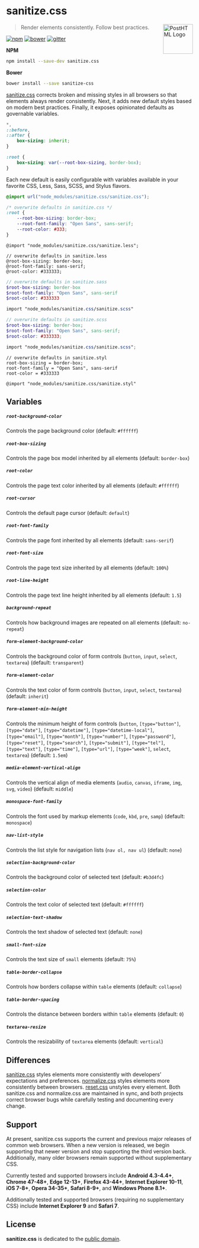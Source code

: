 # sanitize.css

<a href="https://github.com/10up/sanitize.css"><img src="https://10up.github.io/sanitize.css/logo.svg" alt="PostHTML Logo" width="80" height="80" align="right"></a>

> Render elements consistently. Follow best practices.

[![npm][npm-image]][npm-url] [![bower][bower-image]][bower-url] [![gitter][gitter-image]][gitter-url]

**NPM**

```sh
npm install --save-dev sanitize.css
```

**Bower**

```sh
bower install --save sanitize-css
```

[sanitize.css] corrects broken and missing styles in all browsers so that elements always render consistently. Next, it adds new default styles based on modern best practices. Finally, it exposes opinionated defaults as governable variables.

```css
*,
::before,
::after {
	box-sizing: inherit;
}

:root {
	box-sizing: var(--root-box-sizing, border-box);
}
```

Each new default is easily configurable with variables available in your favorite CSS, Less, Sass, SCSS, and Stylus flavors.

```css
@import url("node_modules/sanitize.css/sanitize.css");

/* overwrite defaults in sanitize.css */
:root {
	--root-box-sizing: border-box;
	--root-font-family: "Open Sans", sans-serif;
	--root-color: #333;
}
```

```less
@import "node_modules/sanitize.css/sanitize.less";

// overwrite defaults in sanitize.less
@root-box-sizing: border-box;
@root-font-family: sans-serif;
@root-color: #333333;
```

```sass
// overwrite defaults in sanitize.sass
$root-box-sizing: border-box
$root-font-family: "Open Sans", sans-serif
$root-color: #333333

import "node_modules/sanitize.css/sanitize.scss"
```

```scss
// overwrite defaults in sanitize.scss
$root-box-sizing: border-box;
$root-font-family: "Open Sans", sans-serif;
$root-color: #333333;

import "node_modules/sanitize.css/sanitize.scss";
```

```stylus
// overwrite defaults in sanitize.styl
root-box-sizing = border-box;
root-font-family = "Open Sans", sans-serif
root-color = #333333

@import "node_modules/sanitize.css/sanitize.styl"
```

## Variables

##### `root-background-color`

Controls the page background color (default: `#ffffff`)

##### `root-box-sizing`

Controls the page box model inherited by all elements (default: `border-box`)

##### `root-color`

Controls the page text color inherited by all elements (default: `#ffffff`)

##### `root-cursor`

Controls the default page cursor (default: `default`)

##### `root-font-family`

Controls the page font inherited by all elements (default: `sans-serif`)

##### `root-font-size`

Controls the page text size inherited by all elements (default: `100%`)

##### `root-line-height`

Controls the page text line height inherited by all elements (default: `1.5`)

##### `background-repeat`

Controls how background images are repeated on all elements (default: `no-repeat`)

##### `form-element-background-color`

Controls the background color of form controls (`button`, `input`, `select`, `textarea`) (default: `transparent`)

##### `form-element-color`

Controls the text color of form controls (`button`, `input`, `select`, `textarea`) (default: `inherit`)

##### `form-element-min-height`

Controls the minimum height of form controls (`button`, `[type="button"]`, `[type="date"]`, `[type="datetime"]`, `[type="datetime-local"]`, `[type="email"]`, `[type="month"]`, `[type="number"]`, `[type="password"]`, `[type="reset"]`, `[type="search"]`, `[type="submit"]`, `[type="tel"]`, `[type="text"]`, `[type="time"]`, `[type="url"]`, `[type="week"]`, `select`, `textarea`) (default: `1.5em`)

##### `media-element-vertical-align`

Controls the vertical align of media elements (`audio`, `canvas`, `iframe`, `img`, `svg`, `video`) (default: `middle`)

##### `monospace-font-family`

Controls the font used by markup elements (`code`, `kbd`, `pre`, `samp`) (default: `monospace`)

##### `nav-list-style`

Controls the list style for navigation lists (`nav ol, nav ul`) (default: `none`)

##### `selection-background-color`

Controls the background color of selected text (default: `#b3d4fc`)

##### `selection-color`

Controls the text color of selected text (default: `#ffffff`)

##### `selection-text-shadow`

Controls the text shadow of selected text (default: `none`)

##### `small-font-size`

Controls the text size of `small` elements (default: `75%`)

##### `table-border-collapse`

Controls how borders collapse within `table` elements (default: `collapse`)

##### `table-border-spacing`

Controls the distance between borders within `table` elements (default: `0`)

##### `textarea-resize`

Controls the resizability of `textarea` elements (default: `vertical`)

## Differences

[sanitize.css] styles elements more consistently with developers’ expectations and preferences. [normalize.css] styles elements more consistently between browsers. [reset.css] unstyles every element. Both sanitize.css and normalize.css are maintained in sync, and both projects correct browser bugs while carefully testing and documenting every change.

## Support

At present, sanitize.css supports the current and previous major releases of common web browsers. When a new version is released, we begin supporting that newer version and stop supporting the third version back. Additionally, many older browsers remain supported without supplementary CSS.

Currently tested and supported browsers include **Android 4.3-4.4+**, **Chrome 47-48+**, **Edge 12-13+**, **Firefox 43-44+**, **Internet Explorer 10-11**, **iOS 7-8+**, **Opera 34-35+**, **Safari 8-9+**, and **Windows Phone 8.1+**.

Additionally tested and supported browsers (requiring no supplementary CSS) include **Internet Explorer 9** and **Safari 7**.

## License

**sanitize.css** is dedicated to the [public domain](LICENSE.md).

[npm-image]: https://img.shields.io/npm/v/sanitize.css.svg?style=flat-square
[npm-url]: https://www.npmjs.com/package/sanitize.css
[bower-image]: https://img.shields.io/bower/v/sanitize-css.svg?style=flat-square
[bower-url]: https://libraries.io/bower/sanitize-css
[gitter-image]: https://img.shields.io/gitter/room/10up/sanitize.css.svg
[gitter-url]: https://gitter.im/10up/sanitize.css
[normalize.css]: https://github.com/necolas/normalize.css
[reset.css]: http://meyerweb.com/eric/tools/css/reset/
[sanitize.css]: https://github.com/10up/sanitize.css
